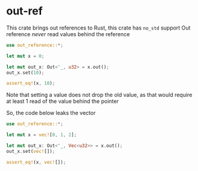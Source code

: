 # out-ref

This crate brings out references to Rust, this crate has `no_std` support
Out reference *never* read values behind the reference

```rust
use out_reference::*;

let mut x = 0;

let mut out_x: Out<'_, u32> = x.out();
out_x.set(10);

assert_eq!(x, 10);
```

Note that setting a value does not drop the old value,
as that would require at least 1 read of the value behind the pointer

So, the code below leaks the vector
```rust
use out_reference::*;

let mut x = vec![0, 1, 2];

let mut out_x: Out<'_, Vec<u32>> = x.out();
out_x.set(vec![]);

assert_eq!(x, vec![]);
```
